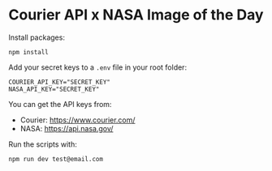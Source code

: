 # Courier API  x  NASA Image of the Day

Install packages:

```
npm install
```

Add your secret keys to a `.env` file in your root folder:

```
COURIER_API_KEY="SECRET_KEY"
NASA_API_KEY="SECRET_KEY"
```

You can get the API keys from:
- Courier: https://www.courier.com/
- NASA: https://api.nasa.gov/

Run the scripts with:

```
npm run dev test@email.com
```

